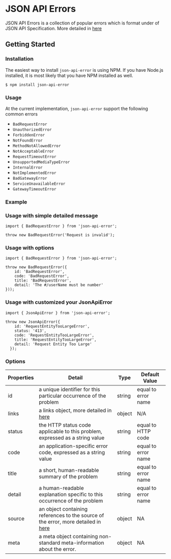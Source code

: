 # **JSON API Errors**

JSON API Errors is a collection of popular errors which is format under of JSON API Specification. More detailed in [here](https://jsonapi.org/format/#error-objects)

## Getting Started

### Installation
The easiest way to install `json-api-error` is using NPM. If you have Node.js installed, it is most likely that you have NPM installed as well.

```
$ npm install json-api-error
```

### Usage

At the current implementation, `json-api-error` support the following common errors

- `BadRequestError`
- `UnauthorizedError`
- `ForbiddenError`
- `NotFoundError`
- `MethodNotAllowedError`
- `NotAcceptableError`
- `RequestTimeoutError`
- `UnsupportedMediaTypeError`
- `InternalError`
- `NotImplementedError`
- `BadGatewayError`
- `ServiceUnavailableError`
- `GatewayTimeoutError`

### Example

### Usage with simple detailed message

```
import { BadRequestError } from 'json-api-error';

throw new BadRequestError('Request is invalid');
```

### Usage with options

```
import { BadRequestError } from 'json-api-error';

throw new BadRequestError({
    id: 'BadRequestError',
    code: 'BadRequestError',
    title: 'BadRequestError',
    detail: 'The #/userName must be number'
}));
```

### Usage with customized your JsonApiError

```
import { JsonApiError } from 'json-api-error';

throw new JsonApiError({
    id: 'RequestEntityTooLargeError',
    status: '413',
    code: 'RequestEntityTooLargeError',
    title: 'RequestEntityTooLargeError',
    detail: 'Request Entity Too Large'
  });
```

### Options

| Properties  | Detail   | Type  |  Default Value  |
|---|---|---|---|
| id  | a unique identifier for this particular occurrence of the problem  | string  |  equal to error name |
| links  | a links object, more detailed in [here](https://jsonapi.org/format/#error-objects) |  object | N/A |
| status | the HTTP status code applicable to this problem, expressed as a string value  |  string | equal to HTTP code |
| code |  an application-specific error code, expressed as a string value | string  | equal to error name |
| title | a short, human-readable summary of the problem  | string  |  equal to error name |
| detail | a human-readable explanation specific to this occurrence of the problem  | string  |  equal to error name |
| source |  an object containing references to the source of the error, more detailed in [here](https://jsonapi.org/format/#error-objects) |  object | NA |
| meta | a meta object containing non-standard meta-information about the error.  | object  |  NA |


